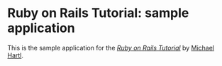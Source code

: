 # Ruby on Rails Tutorial: sample application

This is the sample application for the [*Ruby on Rails Tutorial*](http://railstutorial.org/) by [Michael Hartl](http://michaelhartl.com/).
